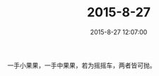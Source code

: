 ﻿---
title: "2015-8-27"
date: 2015-8-27 12:07:00
tags:
categories: 爸爸
---
一手小果果，一手中果果，若为摇摇车，两者皆可抛。 ​​​​ 